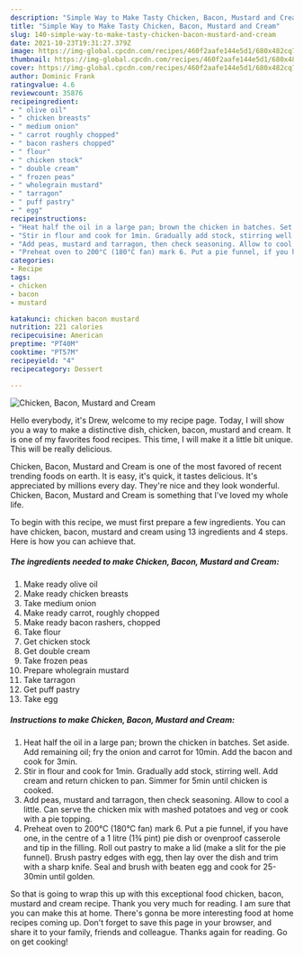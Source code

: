 ```yaml
---
description: "Simple Way to Make Tasty Chicken, Bacon, Mustard and Cream"
title: "Simple Way to Make Tasty Chicken, Bacon, Mustard and Cream"
slug: 140-simple-way-to-make-tasty-chicken-bacon-mustard-and-cream
date: 2021-10-23T19:31:27.379Z
image: https://img-global.cpcdn.com/recipes/460f2aafe144e5d1/680x482cq70/chicken-bacon-mustard-and-cream-recipe-main-photo.jpg
thumbnail: https://img-global.cpcdn.com/recipes/460f2aafe144e5d1/680x482cq70/chicken-bacon-mustard-and-cream-recipe-main-photo.jpg
cover: https://img-global.cpcdn.com/recipes/460f2aafe144e5d1/680x482cq70/chicken-bacon-mustard-and-cream-recipe-main-photo.jpg
author: Dominic Frank
ratingvalue: 4.6
reviewcount: 35876
recipeingredient:
- " olive oil"
- " chicken breasts"
- " medium onion"
- " carrot roughly chopped"
- " bacon rashers chopped"
- " flour"
- " chicken stock"
- " double cream"
- " frozen peas"
- " wholegrain mustard"
- " tarragon"
- " puff pastry"
- " egg"
recipeinstructions:
- "Heat half the oil in a large pan; brown the chicken in batches. Set aside. Add remaining oil; fry the onion and carrot for 10min. Add the bacon and cook for 3min."
- "Stir in flour and cook for 1min. Gradually add stock, stirring well. Add cream and return chicken to pan. Simmer for 5min until chicken is cooked."
- "Add peas, mustard and tarragon, then check seasoning. Allow to cool a little. Can serve the chicken mix with mashed potatoes and veg or cook with a pie topping."
- "Preheat oven to 200°C (180°C fan) mark 6. Put a pie funnel, if you have one, in the centre of a 1 litre (1¾ pint) pie dish or ovenproof casserole and tip in the filling. Roll out pastry to make a lid (make a slit for the pie funnel). Brush pastry edges with egg, then lay over the dish and trim with a sharp knife. Seal and brush with beaten egg and cook for 25-30min until golden."
categories:
- Recipe
tags:
- chicken
- bacon
- mustard

katakunci: chicken bacon mustard 
nutrition: 221 calories
recipecuisine: American
preptime: "PT40M"
cooktime: "PT57M"
recipeyield: "4"
recipecategory: Dessert

---
```



![Chicken, Bacon, Mustard and Cream](https://img-global.cpcdn.com/recipes/460f2aafe144e5d1/680x482cq70/chicken-bacon-mustard-and-cream-recipe-main-photo.jpg)

Hello everybody, it's Drew, welcome to my recipe page. Today, I will show you a way to make a distinctive dish, chicken, bacon, mustard and cream. It is one of my favorites food recipes. This time, I will make it a little bit unique. This will be really delicious.

Chicken, Bacon, Mustard and Cream is one of the most favored of recent trending foods on earth. It is easy, it's quick, it tastes delicious. It's appreciated by millions every day. They're nice and they look wonderful. Chicken, Bacon, Mustard and Cream is something that I've loved my whole life.




To begin with this recipe, we must first prepare a few ingredients. You can have chicken, bacon, mustard and cream using 13 ingredients and 4 steps. Here is how you can achieve that.

<!--inarticleads1-->

##### The ingredients needed to make Chicken, Bacon, Mustard and Cream:

1. Make ready  olive oil
1. Make ready  chicken breasts
1. Take  medium onion
1. Make ready  carrot, roughly chopped
1. Make ready  bacon rashers, chopped
1. Take  flour
1. Get  chicken stock
1. Get  double cream
1. Take  frozen peas
1. Prepare  wholegrain mustard
1. Take  tarragon
1. Get  puff pastry
1. Take  egg




<!--inarticleads2-->

##### Instructions to make Chicken, Bacon, Mustard and Cream:

1. Heat half the oil in a large pan; brown the chicken in batches. Set aside. Add remaining oil; fry the onion and carrot for 10min. Add the bacon and cook for 3min.
1. Stir in flour and cook for 1min. Gradually add stock, stirring well. Add cream and return chicken to pan. Simmer for 5min until chicken is cooked.
1. Add peas, mustard and tarragon, then check seasoning. Allow to cool a little. Can serve the chicken mix with mashed potatoes and veg or cook with a pie topping.
1. Preheat oven to 200°C (180°C fan) mark 6. Put a pie funnel, if you have one, in the centre of a 1 litre (1¾ pint) pie dish or ovenproof casserole and tip in the filling. Roll out pastry to make a lid (make a slit for the pie funnel). Brush pastry edges with egg, then lay over the dish and trim with a sharp knife. Seal and brush with beaten egg and cook for 25-30min until golden.




So that is going to wrap this up with this exceptional food chicken, bacon, mustard and cream recipe. Thank you very much for reading. I am sure that you can make this at home. There's gonna be more interesting food at home recipes coming up. Don't forget to save this page in your browser, and share it to your family, friends and colleague. Thanks again for reading. Go on get cooking!
